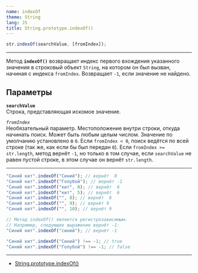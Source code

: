 ```yaml
---
name: indexOf
theme: String
lang: JS
title: String.prototype.indexOf()
---
```


```js
str.indexOf(searchValue, [fromIndex]);
```

---

Метод **`indexOf()`** возвращает индекс первого вхождения указанного значения в строковый объект `String`, на котором он был вызван, начиная с индекса `fromIndex`. Возвращает `-1`, если значение не найдено.

## Параметры

**`searchValue`**<br />
Строка, представляющая искомое значение.

_`fromIndex`_<br />
Необязательный параметр. Местоположение внутри строки, откуда начинать поиск. Может быть любым целым числом. Значение по умолчанию установлено в `0`. Если `fromIndex < 0`, поиск ведётся по всей строке (так же, как если бы был передан `0`). Если `fromIndex >= str.length`, метод вернёт `-1`, но только в том случае, если `searchValue` не равен пустой строке, в этом случае он вернёт `str.length`.

---

```js
"Синий кит".indexOf("Синий"); // вернёт  0
"Синий кит".indexOf("Голубой"); // вернёт -1
"Синий кит".indexOf("кит", 0); // вернёт  6
"Синий кит".indexOf("кит", 5); // вернёт  6
"Синий кит".indexOf("", 8); // вернёт  8
"Синий кит".indexOf("", 9); // вернёт 9
"Синий кит".indexOf("", 10); // вернёт 9

// Метод indexOf() является регистрозависимым.
// Например, следующее выражение вернёт -1:
"Синий кит".indexOf("синий"); // вернёт -1

"Синий кит".indexOf("Синий") !== -1; // true
"Синий кит".indexOf("Голубой") !== -1; // false
```

---

- [String.prototype.indexOf()](https://developer.mozilla.org/ru/docs/Web/JavaScript/Reference/Global_Objects/String/indexOf)

